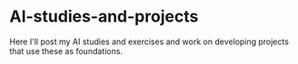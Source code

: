 # AI-studies-and-projects
Here I'll post my AI studies and exercises and work on developing projects that use these as foundations.
